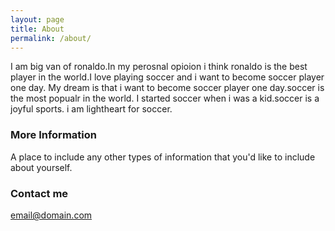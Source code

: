 ```yaml
---
layout: page
title: About
permalink: /about/
---
```


I am big van of ronaldo.In my perosnal opioion i think ronaldo is the best player in the world.I love playing soccer and i want to become soccer player one day. My dream is that i want to become soccer player one day.soccer is the most popualr in the world. I started soccer when i was a kid.soccer is a joyful sports. i am lightheart for soccer.
### More Information

A place to include any other types of information that you'd like to include about yourself.

### Contact me

[email@domain.com](mailto:email@domain.com)
